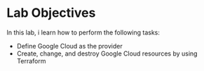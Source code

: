 # Lab Objectives

In this lab, i learn how to perform the following tasks:

* Define Google Cloud as the provider
* Create, change, and destroy Google Cloud resources by using Terraform
